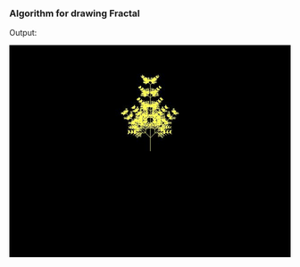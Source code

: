 ### Algorithm for drawing Fractal

Output:  

![alt text](https://github.com/rajatsharma369007/Computer_Graphics/blob/master/fractal/output.JPG)
